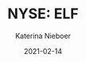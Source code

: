 ---
type: "report"
paper: "ELF_Katerina_Nieboer.pdf"
author: "Katerina Nieboer"
company: "e.l.f. Beauty Inc."
date: "2021-02-14"
summary: "e.l.f. Beauty, Inc (‘e.l.f.’ or ‘the Company’) is an American cosmetics brand. The Company manufactures and sells cosmetics and skincare through its brand websites and retail partners. Its products are mainly manufactured in China in collaboration with third-party manufacturers."
title: "NYSE: ELF"
---